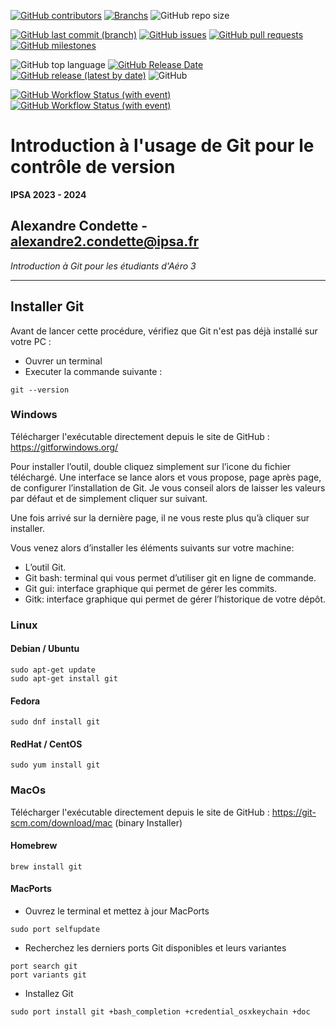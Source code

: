 [![GitHub contributors](https://img.shields.io/github/contributors/A-Cndt/Workshop_Git?color=blue&label=Contributors&logo=GitHub)](https://github.com/A-Cndt/Workshop_Git/graphs/contributors)
[![Branchs](https://badgen.net/badge/Branchs/3/blue?icon=github)](https://github.com/A-Cndt/Workshop_Git/branches)
![GitHub repo size](https://img.shields.io/github/repo-size/A-Cndt/Workshop_Git?color=blue&label=Repo%20Size&logo=git&logoColor=white)

[![GitHub last commit (branch)](https://img.shields.io/github/last-commit/A-Cndt/Workshop_Git/main?label=Last%20Commit)](https://github.com/A-Cndt/Workshop_Git/commit/main)
[![GitHub issues](https://img.shields.io/github/issues/A-Cndt/Workshop_Git?label=Issues)](https://github.com/A-Cndt/Workshop_Git/issues)
[![GitHub pull requests](https://img.shields.io/github/issues-pr/A-Cndt/Workshop_Git?label=Pull%20request)](https://github.com/A-Cndt/Workshop_Git/pulls)
[![GitHub milestones](https://img.shields.io/github/milestones/open/A-Cndt/Workshop_Git?label=Open%20Milestones)](https://github.com/A-Cndt/Workshop_Git/milestones)

![GitHub top language](https://img.shields.io/github/languages/top/A-Cndt/Workshop_Git?color=blueviolet&label=Python&logo=Python&logoColor=white)
[![GitHub Release Date](https://img.shields.io/github/release-date/A-Cndt/Workshop_Git?color=blueviolet&label=Release%20Date)](https://github.com/A-Cndt/Workshop_Git/releases/)
[![GitHub release (latest by date)](https://img.shields.io/github/v/release/A-Cndt/Workshop_Git?color=blueviolet&label=Lastest%20Release)](https://github.com/A-Cndt/Workshop_Git/tags)
![GitHub](https://img.shields.io/github/license/A-Cndt/Workshop_Git?color=blueviolet&label=License)

[![GitHub Workflow Status (with event)](https://img.shields.io/github/actions/workflow/status/A-Cndt/Workshop_Git/documentation.yml?logo=sphinx&label=Documentation%20Sphynx&)](https://a-cndt.github.io/Workshop_Git/)
[![GitHub Workflow Status (with event)](https://img.shields.io/github/actions/workflow/status/A-Cndt/Workshop_Git/python_app.yml?logo=Python&logoColor=white&label=Test%20des%20modules)](https://github.com/A-Cndt/Workshop_Git/actions/workflows/python_app.yml)

# Introduction à l'usage de Git pour le contrôle de version
**IPSA 2023 - 2024**

Alexandre Condette - alexandre2.condette@ipsa.fr
---
*Introduction à Git pour les étudiants d'Aéro 3*
____

## Installer Git
Avant de lancer cette procédure, vérifiez que Git n'est pas déjà installé sur votre PC :
- Ouvrer un terminal
- Executer la commande suivante : 
```console
git --version
```

### Windows 
Télécharger l'exécutable directement depuis le site de GitHub : https://gitforwindows.org/

Pour installer l’outil, double cliquez simplement sur l’icone du fichier téléchargé. Une interface se lance alors et vous propose, page après page, de configurer l’installation de Git. Je vous conseil alors de laisser les valeurs par défaut et de simplement cliquer sur suivant.

Une fois arrivé sur la dernière page, il ne vous reste plus qu’à cliquer sur installer.

Vous venez alors d’installer les éléments suivants sur votre machine:
- L’outil Git.
- Git bash: terminal qui vous permet d’utiliser git en ligne de commande.
- Git gui: interface graphique qui permet de gérer les commits.
- Gitk: interface graphique qui permet de gérer l’historique de votre dépôt.

### Linux
#### Debian / Ubuntu 

```console
sudo apt-get update
sudo apt-get install git
```

#### Fedora

```console
sudo dnf install git
```

#### RedHat / CentOS

```console
sudo yum install git
```

### MacOs
Télécharger l'exécutable directement depuis le site de GitHub :  https://git-scm.com/download/mac (binary Installer)

#### Homebrew 
```console
brew install git
```

#### MacPorts
- Ouvrez le terminal et mettez à jour MacPorts
```console
sudo port selfupdate
```
- Recherchez les derniers ports Git disponibles et leurs variantes
```console
port search git
port variants git
```
- Installez Git
```console
sudo port install git +bash_completion +credential_osxkeychain +doc
```

